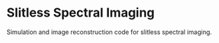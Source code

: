 # Slitless Spectral Imaging

Simulation and image reconstruction code for slitless spectral imaging.  
